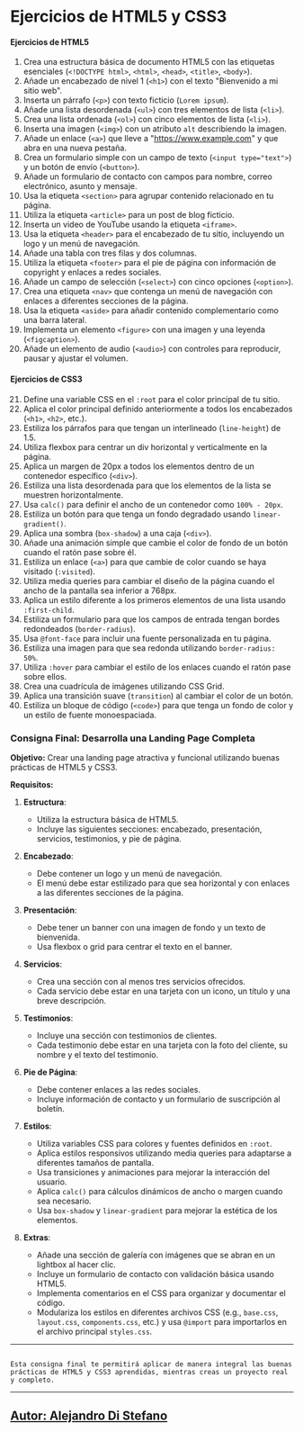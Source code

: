# Ejercicios de HTML5 y CSS3

#### Ejercicios de HTML5

1. Crea una estructura básica de documento HTML5 con las etiquetas esenciales (`<!DOCTYPE html>`, `<html>`, `<head>`, `<title>`, `<body>`).
2. Añade un encabezado de nivel 1 (`<h1>`) con el texto "Bienvenido a mi sitio web".
3. Inserta un párrafo (`<p>`) con texto ficticio (`Lorem ipsum`).
4. Añade una lista desordenada (`<ul>`) con tres elementos de lista (`<li>`).
5. Crea una lista ordenada (`<ol>`) con cinco elementos de lista (`<li>`).
6. Inserta una imagen (`<img>`) con un atributo `alt` describiendo la imagen.
7. Añade un enlace (`<a>`) que lleve a "https://www.example.com" y que abra en una nueva pestaña.
8. Crea un formulario simple con un campo de texto (`<input type="text">`) y un botón de envío (`<button>`).
9. Añade un formulario de contacto con campos para nombre, correo electrónico, asunto y mensaje.
10. Usa la etiqueta `<section>` para agrupar contenido relacionado en tu página.
11. Utiliza la etiqueta `<article>` para un post de blog ficticio.
12. Inserta un video de YouTube usando la etiqueta `<iframe>`.
13. Usa la etiqueta `<header>` para el encabezado de tu sitio, incluyendo un logo y un menú de navegación.
14. Añade una tabla con tres filas y dos columnas.
15. Utiliza la etiqueta `<footer>` para el pie de página con información de copyright y enlaces a redes sociales.
16. Añade un campo de selección (`<select>`) con cinco opciones (`<option>`).
17. Crea una etiqueta `<nav>` que contenga un menú de navegación con enlaces a diferentes secciones de la página.
18. Usa la etiqueta `<aside>` para añadir contenido complementario como una barra lateral.
19. Implementa un elemento `<figure>` con una imagen y una leyenda (`<figcaption>`).
20. Añade un elemento de audio (`<audio>`) con controles para reproducir, pausar y ajustar el volumen.

#### Ejercicios de CSS3

21. Define una variable CSS en el `:root` para el color principal de tu sitio.
22. Aplica el color principal definido anteriormente a todos los encabezados (`<h1>`, `<h2>`, etc.).
23. Estiliza los párrafos para que tengan un interlineado (`line-height`) de 1.5.
24. Utiliza flexbox para centrar un div horizontal y verticalmente en la página.
25. Aplica un margen de 20px a todos los elementos dentro de un contenedor específico (`<div>`).
26. Estiliza una lista desordenada para que los elementos de la lista se muestren horizontalmente.
27. Usa `calc()` para definir el ancho de un contenedor como `100% - 20px`.
28. Estiliza un botón para que tenga un fondo degradado usando `linear-gradient()`.
29. Aplica una sombra (`box-shadow`) a una caja (`<div>`).
30. Añade una animación simple que cambie el color de fondo de un botón cuando el ratón pase sobre él.
31. Estiliza un enlace (`<a>`) para que cambie de color cuando se haya visitado (`:visited`).
32. Utiliza media queries para cambiar el diseño de la página cuando el ancho de la pantalla sea inferior a 768px.
33. Aplica un estilo diferente a los primeros elementos de una lista usando `:first-child`.
34. Estiliza un formulario para que los campos de entrada tengan bordes redondeados (`border-radius`).
35. Usa `@font-face` para incluir una fuente personalizada en tu página.
36. Estiliza una imagen para que sea redonda utilizando `border-radius: 50%`.
37. Utiliza `:hover` para cambiar el estilo de los enlaces cuando el ratón pase sobre ellos.
38. Crea una cuadrícula de imágenes utilizando CSS Grid.
39. Aplica una transición suave (`transition`) al cambiar el color de un botón.
40. Estiliza un bloque de código (`<code>`) para que tenga un fondo de color y un estilo de fuente monoespaciada.

### Consigna Final: Desarrolla una Landing Page Completa

**Objetivo:** Crear una landing page atractiva y funcional utilizando buenas prácticas de HTML5 y CSS3.

**Requisitos:**

1. **Estructura**:
   - Utiliza la estructura básica de HTML5.
   - Incluye las siguientes secciones: encabezado, presentación, servicios, testimonios, y pie de página.

2. **Encabezado**:
   - Debe contener un logo y un menú de navegación.
   - El menú debe estar estilizado para que sea horizontal y con enlaces a las diferentes secciones de la página.

3. **Presentación**:
   - Debe tener un banner con una imagen de fondo y un texto de bienvenida.
   - Usa flexbox o grid para centrar el texto en el banner.

4. **Servicios**:
   - Crea una sección con al menos tres servicios ofrecidos.
   - Cada servicio debe estar en una tarjeta con un icono, un título y una breve descripción.

5. **Testimonios**:
   - Incluye una sección con testimonios de clientes.
   - Cada testimonio debe estar en una tarjeta con la foto del cliente, su nombre y el texto del testimonio.

6. **Pie de Página**:
   - Debe contener enlaces a las redes sociales.
   - Incluye información de contacto y un formulario de suscripción al boletín.

7. **Estilos**:
   - Utiliza variables CSS para colores y fuentes definidos en `:root`.
   - Aplica estilos responsivos utilizando media queries para adaptarse a diferentes tamaños de pantalla.
   - Usa transiciones y animaciones para mejorar la interacción del usuario.
   - Aplica `calc()` para cálculos dinámicos de ancho o margen cuando sea necesario.
   - Usa `box-shadow` y `linear-gradient` para mejorar la estética de los elementos.

8. **Extras**:
   - Añade una sección de galería con imágenes que se abran en un lightbox al hacer clic.
   - Incluye un formulario de contacto con validación básica usando HTML5.
   - Implementa comentarios en el CSS para organizar y documentar el código.
   - Modulariza los estilos en diferentes archivos CSS (e.g., `base.css`, `layout.css`, `components.css`, etc.) y usa `@import` para importarlos en el archivo principal `styles.css`.



---



```plaintext

Esta consigna final te permitirá aplicar de manera integral las buenas prácticas de HTML5 y CSS3 aprendidas, mientras creas un proyecto real y completo.

```

---


## [Autor: Alejandro Di Stefano](https://github.com/Drako01)
